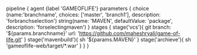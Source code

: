 pipeline {
    agent {label 'GAMEOFLIFE'}
    parameters {
        choice (name:'branchname', choices: ['master', 'branch1'], description: 'forbranchselection')
        string(name: 'MAVEN', defaultValue: 'package', description: 'forselectingmaven')
    }
    stages {
        stage('vcs'){
            git branch: '${params.branchname}'
                   url: 'https://github.com/maheshryali/game-of-life.git'
        }
        stage('mavenbuild'){
            sh '${params.MAVEN}'
        }
        stage('archieve'){
            sh 'gameoflife-web/target/*.war'
        }
    }
}